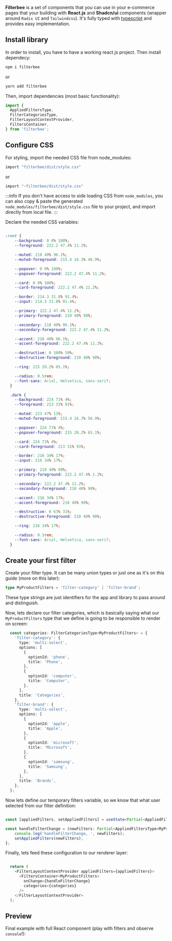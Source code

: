 
__Filterbee__ is a set of components that you can use in your e-commerce pages that your building with __React.js__ and __Shadcn/ui__ components (wrapper around `Radix UI` and `Tailwindcss`). It's fully typed with <u>typescript</u> and provides easy implementation.


## Install library

In order to install, you have to have a working react.js project. Then install dependecy:

``` bash
npm i filterbee
```

or 

``` bash
yarn add filterbee
```

Then, import dependencies (most basic functionality):

``` ts
import {
  AppliedFiltersType,
  FilterCategoriesType,
  FilterLayoutContextProvider,
  FiltersContainer,
} from 'filterbee';
```

## Configure CSS

For styling, import the needed CSS file from node_modules:

``` bash
import "filterbee/dist/style.css"
```
or 
``` bash
import "~filterbee/dist/style.css"
```

:::info
If you don't have access to side loading CSS from `node_modules`, you can also copy & paste the generated `node_modules/filterbee/dist/style.css` file to your project, and import directly from local file.
:::


Declare the needed CSS variables:

```css

:root {
    --background: 0 0% 100%;
    --foreground: 222.2 47.4% 11.2%;

    --muted: 210 40% 96.1%;
    --muted-foreground: 215.4 16.3% 46.9%;

    --popover: 0 0% 100%;
    --popover-foreground: 222.2 47.4% 11.2%;

    --card: 0 0% 100%;
    --card-foreground: 222.2 47.4% 11.2%;

    --border: 214.3 31.8% 91.4%;
    --input: 214.3 31.8% 91.4%;

    --primary: 222.2 47.4% 11.2%;
    --primary-foreground: 210 40% 98%;

    --secondary: 210 40% 96.1%;
    --secondary-foreground: 222.2 47.4% 11.2%;

    --accent: 210 40% 96.1%;
    --accent-foreground: 222.2 47.4% 11.2%;

    --destructive: 0 100% 50%;
    --destructive-foreground: 210 40% 98%;

    --ring: 215 20.2% 65.1%;

    --radius: 0.5rem;
    --font-sans: Arial, Helvetica, sans-serif;
  }

  .dark {
    --background: 224 71% 4%;
    --foreground: 213 31% 91%;

    --muted: 223 47% 11%;
    --muted-foreground: 215.4 16.3% 56.9%;

    --popover: 224 71% 4%;
    --popover-foreground: 215 20.2% 65.1%;

    --card: 224 71% 4%;
    --card-foreground: 213 31% 91%;

    --border: 216 34% 17%;
    --input: 216 34% 17%;

    --primary: 210 40% 98%;
    --primary-foreground: 222.2 47.4% 1.2%;

    --secondary: 222.2 47.4% 11.2%;
    --secondary-foreground: 210 40% 98%;

    --accent: 216 34% 17%;
    --accent-foreground: 210 40% 98%;

    --destructive: 0 63% 31%;
    --destructive-foreground: 210 40% 98%;

    --ring: 216 34% 17%;

    --radius: 0.5rem;
    --font-sans: Arial, Helvetica, sans-serif;
  }

```

## Create your first filter

Create your filter type. It can be many union types or just one as it's on this guide (more on this later):

``` ts
type MyProductFilters = 'filter-category' | 'filter-brand';
```

These type strings are just identifiers for the app and library to pass around and distinguish.


Now, lets declare our filter categories, which is basically saying what our `MyProductFilters` type that we define is going to be responsible to render on screen:


``` ts
  const categories: FilterCategoriesType<MyProductFilters> = {
    'filter-category': {
      type: 'multi-select',
      options: [
        {
          optionId: 'phone',
          title: 'Phone',
        },
        {
          optionId: 'computer',
          title: 'Computer',
        },
      ],
      title: 'Categories',
    },
    'filter-brand': {
      type: 'multi-select',
      options: [
        {
          optionId: 'apple',
          title: 'Apple',
        },
        {
          optionId: 'microsoft',
          title: 'Microsoft',
        },
        {
          optionId: 'samsung',
          title: 'Samsung',
        },
      ],
      title: 'Brands',
    },
  };

```

Now lets define our temporary filters variable, so we know that what user selected from our filter definition:


``` ts

const [appliedFilters, setAppliedFilters] = useState<Partial<AppliedFiltersType<MyProductFilters>>>();

const handleFilterChange = (newFilters: Partial<AppliedFiltersType<MyProductFilters>>,) => {
    console.log('handleFilterChange, ', newFilters);
    setAppliedFilters(newFilters);
};

```

Finally, lets feed these configuration to our renderer layer:

``` ts

  return (
    <FilterLayoutContextProvider appliedFilters={appliedFilters}>
      <FiltersContainer<MyProductFilters>
        onChange={handleFilterChange}
        categories={categories}
      />
    </FilterLayoutContextProvider>
  );

```

## Preview

Final example with full React component (play with filters and observe `console`!):

<code src="./install-example.tsx"></code>